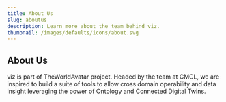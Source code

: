 ```yaml
--- 
title: About Us
slug: aboutus
description: Learn more about the team behind viz.
thumbnail: /images/defaults/icons/about.svg
---
```


## About Us

viz is part of TheWorldAvatar project. Headed by the team at CMCL, we are inspired to build a suite of tools to allow cross domain operability and data insight leveraging the power of Ontology and Connected Digital Twins.
